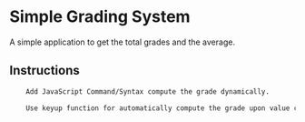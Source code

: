 # Simple Grading System

A simple application to get the total grades and the average.

## Instructions

```bash
    Add JavaScript Command/Syntax compute the grade dynamically.

    Use keyup function for automatically compute the grade upon value change.
```